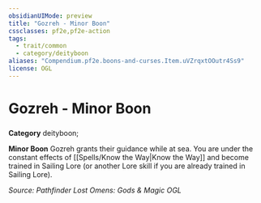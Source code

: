 ```yaml
---
obsidianUIMode: preview
title: "Gozreh - Minor Boon"
cssclasses: pf2e,pf2e-action
tags:
  - trait/common
  - category/deityboon
aliases: "Compendium.pf2e.boons-and-curses.Item.uVZrqxtOOutr4Ss9"
license: OGL
---
```

# Gozreh - Minor Boon

### 

**Category** deityboon; 




**Minor Boon** Gozreh grants their guidance while at sea. You are under the constant effects of [[Spells/Know the Way|Know the Way]] and become trained in Sailing Lore (or another Lore skill if you are already trained in Sailing Lore).

*Source: Pathfinder Lost Omens: Gods & Magic*
*OGL*